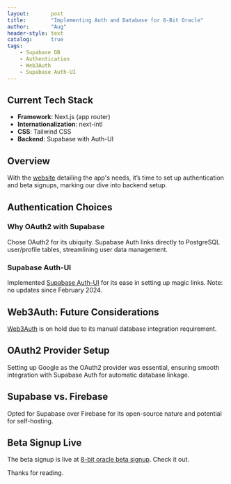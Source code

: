 ```yaml
---
layout:       post
title:        "Implementing Auth and Database for 8-Bit Oracle"
author:       "Aug"
header-style: text
catalog:      true
tags:
    - Supabase DB
    - Authentication
    - Web3Auth
    - Supabase Auth-UI 
---
```


## Current Tech Stack
- **Framework**: Next.js (app router)
- **Internationalization**: next-intl
- **CSS**: Tailwind CSS
- **Backend**: Supabase with Auth-UI

## Overview
With the [website](https://8bitoracle.ai) detailing the app's needs, it’s time to set up authentication and beta signups, marking our dive into backend setup.

## Authentication Choices
### Why OAuth2 with Supabase
Chose OAuth2 for its ubiquity. Supabase Auth links directly to PostgreSQL user/profile tables, streamlining user data management.

### Supabase Auth-UI
Implemented [Supabase Auth-UI](https://github.com/supabase-community/auth-ui) for its ease in setting up magic links. Note: no updates since February 2024.

## Web3Auth: Future Considerations
[Web3Auth](https://web3auth.io) is on hold due to its manual database integration requirement.

## OAuth2 Provider Setup
Setting up Google as the OAuth2 provider was essential, ensuring smooth integration with Supabase Auth for automatic database linkage.

## Supabase vs. Firebase
Opted for Supabase over Firebase for its open-source nature and potential for self-hosting.

## Beta Signup Live
The beta signup is live at [8-bit oracle beta signup](https://8bitoracle.ai/en/beta). Check it out.

Thanks for reading.
